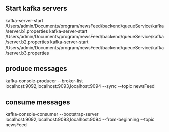 ## Start kafka servers
kafka-server-start /Users/admin/Documents/program/newsFeed/backend/queueService/kafka/server.b1.properties
kafka-server-start /Users/admin/Documents/program/newsFeed/backend/queueService/kafka/server.b2.properties
kafka-server-start /Users/admin/Documents/program/newsFeed/backend/queueService/kafka/server.b3.properties

## produce messages
kafka-console-producer --broker-list localhost:9092,localhost:9093,localhost:9094 --sync --topic newsFeed

## consume messages
kafka-console-consumer --bootstrap-server localhost:9092,localhost:9093,localhost:9094 --from-beginning --topic newsFeed